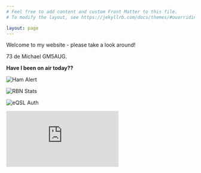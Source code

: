 ```yaml
---
# Feel free to add content and custom Front Matter to this file.
# To modify the layout, see https://jekyllrb.com/docs/themes/#overriding-theme-defaults

layout: page
---
```


Welcome to my website - please take a look around!

73 de Michael GM5AUG.

**Have I been on air today??**

![Ham Alert](https://hamalert.org/myspot?c=GM5AUG&h=f28667128cef90b4&a=24)

![RBN Stats](https://rbn.telegraphy.de/activity/image/GM5AUG+G5AUG)

![eQSL Auth](https://gm5augneotes.files.wordpress.com/2023/03/cfimg-7018176395797915477.png?w=580)

![Propo](https://www.hamqsl.com/solar101vhfpic.php)
